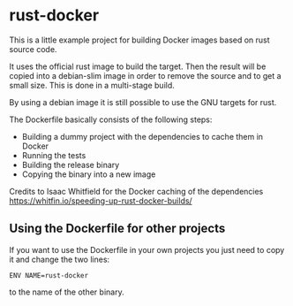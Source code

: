 # rust-docker

This is a little example project for building Docker images based on rust source code.

It uses the official rust image to build the target. Then the result will be copied into
a debian-slim image in order to remove the source and to get a small size. This is done
in a multi-stage build.

By using a debian image it is still possible to use the GNU targets for rust. 

The Dockerfile basically consists of the following steps:

* Building a dummy project with the dependencies to cache them in Docker
* Running the tests
* Building the release binary
* Copying the binary into a new image

Credits to Isaac Whitfield for the Docker caching of the dependencies https://whitfin.io/speeding-up-rust-docker-builds/

## Using the Dockerfile for other projects

If you want to use the Dockerfile in your own projects you just need to copy it and
change the two lines:

```
ENV NAME=rust-docker
```

to the name of the other binary.
